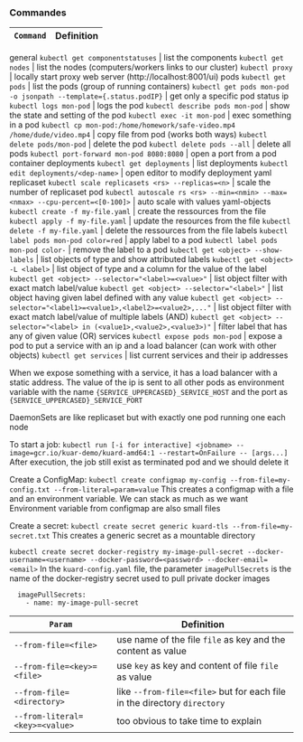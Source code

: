 
### Commandes

`Command` | Definition
--- | ---
general
`kubectl get componentstatuses` | list the components
`kubectl get nodes` | list the nodes (computers/workers links to our cluster)
`kubectl proxy` | locally start proxy web server (http://localhost:8001/ui)
pods
`kubectl get pods` | list the pods (group of running containers)
`kubectl get pods mon-pod -o jsonpath --template={.status.podIP}` | get only a specific pod status ip
`kubectl logs mon-pod` | logs the pod
`kubectl describe pods mon-pod` | show the state and setting of the pod 
`kubectl exec -it mon-pod` | exec something in a pod
`kubectl cp mon-pod:/home/homework/safe-video.mp4 /home/dude/video.mp4` | copy file from pod (works both ways)
`kubectl delete pods/mon-pod` | delete the pod
`kubectl delete pods --all` | delete all pods
`kubectl port-forward mon-pod 8080:8080` | open a port from a pod container
deployments
`kubectl get deployments` | list deployments
`kubectl edit deployments/<dep-name>` | open editor to modify deployment yaml
replicaset
`kubectl scale replicasets <rs> --replicas=<n>` | scale the number of replicaset pod
`kubectl autoscale rs <rs> --min=<nmin> --max=<nmax> --cpu-percent=<[0-100]>` | auto scale with values
yaml-objects
`kubectl create -f my-file.yaml` | create the ressources from the file
`kubectl apply -f my-file.yaml` | update the resources from the file
`kubectl delete -f my-file.yaml` | delete the ressources from the file
labels
`kubectl label pods mon-pod color=red` | apply label to a pod
`kubectl label pods mon-pod color-` | remove the label to a pod
`kubectl get <object> --show-labels` | list objects of type and show attributed labels
`kubectl get <object> -L <label>` | list object of type and a column for the value of the label
`kubectl get <object> --selector="<label>=<value>"` | list object filter with exact match label/value
`kubectl get <object> --selector="<label>"` | list object having given label defined with any value
`kubectl get <object> --selector="<label1>=<value1>,<label2>=<value2>,..."` | list object filter with exact match label/value of multiple labels  (AND)
`kubectl get <object> --selector="<label> in (<value1>,<value2>,<value3>)"` | filter label that has any of given value (OR)
services
`kubectl expose pods mon-pod` | expose a pod to put a service with an ip and a load balancer (can work with other objects)
`kubectl get services` | list current services and their ip addresses



When we expose something with a service, it has a load balancer with a static address. The value of the ip is sent to all other pods as environment variable with the name `{SERVICE_UPPERCASED}_SERVICE_HOST` and the port as `{SERVICE_UPPERCASED}_SERVICE_PORT`

DaemonSets are like replicaset but with exactly one pod running one each node

To start a job:
`kubectl run [-i for interactive] <jobname> --image=gcr.io/kuar-demo/kuard-amd64:1 --restart=OnFailure -- [args...]`
After execution, the job still exist as terminated pod and we should delete it

Create a ConfigMap:
`kubectl create configmap my-config --from-file=my-config.txt --from-literal=param=value`
This creates a configmap with a file and an environment variable. We can stack as much as we want
Environment variable from configmap are also small files

Create a secret:
`kubectl create secret generic kuard-tls --from-file=my-secret.txt`
This creates a generic secret as a mountable directory

`kubectl create secret docker-registry my-image-pull-secret --docker-username=<username> --docker-password=<password> --docker-email=<email>`
In the `kuard-config.yaml` file, the parameter `imagePullSecrets` is the name of the docker-registry secret used to pull private docker images
```
  imagePullSecrets:
    - name: my-image-pull-secret
```

`Param` | Definition
--- | ---
`--from-file=<file>` | use name of the file `file` as key and the content as value
`--from-file=<key>=<file>` | use `key` as key and content of file `file` as value
`--from-file=<directory>` | like `--from-file=<file>` but for each file in the directory `directory`
`--from-literal=<key>=<value>` | too obvious to take time to explain